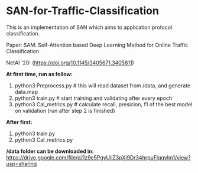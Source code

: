 # SAN-for-Traffic-Classification

This is an implementation of SAN which aims to application protocol classification.

Paper: SAM: Self-Attention based Deep Learning Method for Online Traffic Classification

NetAI '20:  (https://doi.org/10.1145/3405671.3405811)

**At first time, run as follow:**

1. python3 Preprocess.py  # this will read dataset from /data, and generate data.map
2. python3 train.py # start training and validating after every epoch
3. python3 Cal_metrics.py # calculate recall, presicion, f1 of the best model on validation (run after step 2 is finished)

**After first:**

1. python3 train.py
2. python3 Cal_metrics.py

**/data folder can be downloaded in:**     https://drive.google.com/file/d/1z9e5PgyUilZ3pXi9Dr34hrpuFlqgvIm1/view?usp=sharing
